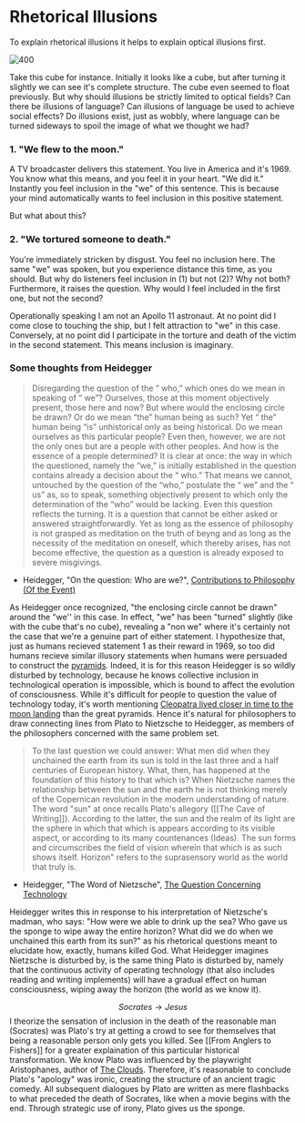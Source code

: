 # Rhetorical Illusions

To explain rhetorical illusions it helps to explain optical illusions first.

![400](https://bunkstrutts.files.wordpress.com/2010/10/floating-cube_gif-luv-group.gif)

Take this cube for instance. Initially it looks like a cube, but after turning it slightly we can see it's complete structure. The cube even seemed to float previously. But why should illusions be strictly limited to optical fields? Can there be illusions of language? Can illusions of language be used to achieve social effects? Do illusions exist, just as wobbly, where language can be turned sideways to spoil the image of what we thought we had?

### 1. "We flew to the moon."
A TV broadcaster delivers this statement. You live in America and it's 1969. You know what this means, and you feel it in your heart. "We did it." Instantly you feel inclusion in the "we" of this sentence. This is because your mind automatically wants to feel inclusion in this positive statement.
 
But what about this?
### 2. "We tortured someone to death."

You're immediately stricken by disgust. You feel no inclusion here. The same "we" was spoken, but you experience distance this time, as you should. But why do listeners feel inclusion in (1) but not (2)? Why not both? Furthermore, it raises the question. Why would I feel included in the first one, but not the second?

Operationally speaking I am not an Apollo 11 astronaut. At no point did I come close to touching the ship, but I felt attraction to "we" in this case. Conversely, at no point did I participate in the torture and death of the victim in the second statement. This means inclusion is imaginary.

### Some thoughts from Heidegger
>Disregarding the question of the “ who,” which ones do we mean in speaking of “ we”? Ourselves, those at this moment objectively present, those here and now? But where would the enclosing circle be drawn? Or do we mean “the” human being as such? Yet “ the” human being “is” unhistorical only as being historical. Do we mean ourselves as this particular people? Even then, however, we are not the only ones but are a people with other peoples. And how is the essence of a people determined? It is clear at once: the way in which the questioned, namely the “we,” is initially established in the question contains already a decision about the “ who.” That means we cannot, untouched by the question of the “who,” postulate the “ we” and the “ us” as, so to speak, something objectively present to which only the determination of the “who” would be lacking. Even this question reflects the turning. It is a question that cannot be either asked or answered straightforwardly. Yet as long as the essence of philosophy is not grasped as meditation on the truth of beyng and as long as the necessity of the meditation on oneself, which thereby arises, has not become effective, the question as a question is already exposed to severe misgivings.
- Heidegger, "On the question: Who are we?", [Contributions to Philosophy (Of the Event)](https://www.google.com/books/edition/Contributions_to_Philosophy/fnU-p4wyYYQC?hl=en&gbpv=0)

As Heidegger once recognized, "the enclosing circle cannot be drawn" around the "we'' in this case. In effect, "we" has been "turned" slightly (like with the cube that's no cube), revealing a "non we" where it's certainly not the case that we're a genuine part of either statement. I hypothesize that, just as humans recieved statement 1 as their reward in 1969, so too did humans recieve similar illusory statements when humans were persuaded to construct the [pyramids](https://en.wikipedia.org/wiki/Egyptian_pyramids). Indeed, it is for this reason Heidegger is so wildly disturbed by technology, because he knows collective inclusion in technological operation is impossible, which is bound to affect the evolution of consciousness. While it's difficult for people to question the value of technology today, it's worth mentioning [Cleopatra lived closer in time to the moon landing](https://www.worldatlas.com/articles/so-cleopatra-lived-closer-in-time-to-the-first-lunar-landing-than-the-great-pyramids.html) than the great pyramids. Hence it's natural for philosophers to draw connecting lines from Plato to Nietzsche to Heidegger, as members of the philosophers concerned with the same problem set.

>To the last question we could answer: What men did when they unchained the earth from its sun is told in the last three and a half centuries of European history. What, then, has happened at the foundation of this history to that which is? When Nietzsche names the relationship between the sun and the earth he is not thinking merely of the Copernican revolution in the modern understanding of nature. The word "sun" at once recalls Plato's allegory ([[The Cave of Writing]]). According to the latter, the sun and the realm of its light are the sphere in which that which is appears according to its visible aspect, or according to its many countenances (Ideas). The sun forms and circumscribes the field of vision wherein that which is as such shows itself. Horizon" refers to the suprasensory world as the world that truly is.
- Heidegger, "The Word of Nietzsche", [The Question Concerning Technology](https://en.wikipedia.org/wiki/The_Question_Concerning_Technology)

Heidegger writes this in response to his interpretation of Nietzsche's madman, who says: "How were we able to drink up the sea? Who gave us the sponge to wipe away the entire horizon? What did we do when we unchained this earth from its sun?" as his rhetorical questions meant to elucidate how, exactly, humans killed God. What Heidegger imagines Nietzsche is disturbed by, is the same thing Plato is disturbed by, namely that the continuous activity of operating technology (that also includes reading and writing implements) will have a gradual effect on human consciousness, wiping away the horizon (the world as we know it).

$$
Socrates \rightarrow Jesus
$$
I theorize the sensation of inclusion in the death of the reasonable man (Socrates) was Plato's try at getting a crowd to see for themselves that being a reasonable person only gets you killed. See [[From Anglers to Fishers]] for a greater explaination of this particular historical transformation. We know Plato was influenced by the playwright Aristophanes, author of [The Clouds](https://en.wikipedia.org/wiki/The_Clouds). Therefore, it's reasonable to conclude Plato's "apology" was ironic, creating the structure of an ancient tragic comedy. All subsequent dialogues by Plato are written as mere flashbacks to what preceded the death of Socrates, like when a movie begins with the end. Through strategic use of irony, Plato gives us the sponge. 


